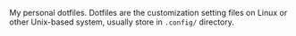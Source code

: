My personal dotfiles.
Dotfiles are the customization setting files on Linux or other Unix-based system, usually store in `.config/` directory.

